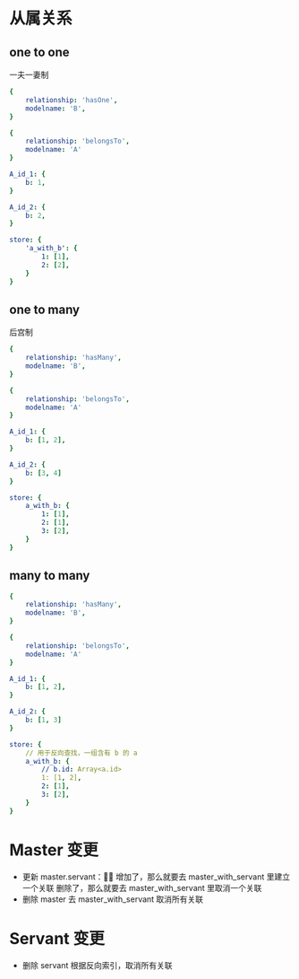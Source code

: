 # 从属关系

## one to one

一夫一妻制

```yaml
{
    relationship: 'hasOne',
    modelname: 'B',
}

{
    relationship: 'belongsTo',
    modelname: 'A'
}

A_id_1: {
    b: 1,
}

A_id_2: {
    b: 2,
}

store: {
    'a_with_b': {
        1: [1],
        2: [2],
    }
}
```

## one to many

后宫制

```yaml
{
    relationship: 'hasMany',
    modelname: 'B',
}

{
    relationship: 'belongsTo',
    modelname: 'A'
}

A_id_1: {
    b: [1, 2],
}

A_id_2: {
    b: [3, 4]
}

store: {
    a_with_b: {
        1: [1],
        2: [1],
        3: [2],
    }
}
```

## many to many

```yaml
{
    relationship: 'hasMany',
    modelname: 'B',
}

{
    relationship: 'belongsTo',
    modelname: 'A'
}

A_id_1: {
    b: [1, 2],
}

A_id_2: {
    b: [1, 3]
}

store: {
    // 用于反向查找，一组含有 b 的 a
    a_with_b: {
        // b.id: Array<a.id>
        1: [1, 2],
        2: [1],
        3: [2],
    }
}

```

# Master 变更

- 更新 master.servant：
  增加了，那么就要去 master_with_servant 里建立一个关联
  删除了，那么就要去 master_with_servant 里取消一个关联
- 删除 master
  去 master_with_servant 取消所有关联

# Servant 变更
- 删除 servant
  根据反向索引，取消所有关联
